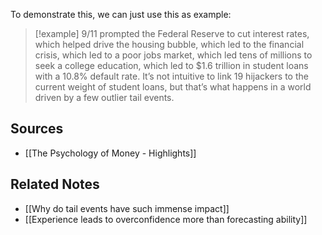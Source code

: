 To demonstrate this, we can just use this as example:

> [!example] 9/11 prompted the Federal Reserve to cut interest rates, which helped drive the housing bubble, which led to the financial crisis, which led to a poor jobs market, which led tens of millions to seek a college education, which led to $1.6 trillion in student loans with a 10.8% default rate. It’s not intuitive to link 19 hijackers to the current weight of student loans, but that’s what happens in a world driven by a few outlier tail events.

## Sources
- [[The Psychology of Money - Highlights]]

## Related Notes
- [[Why do tail events have such immense impact]]
- [[Experience leads to overconfidence more than forecasting ability]]